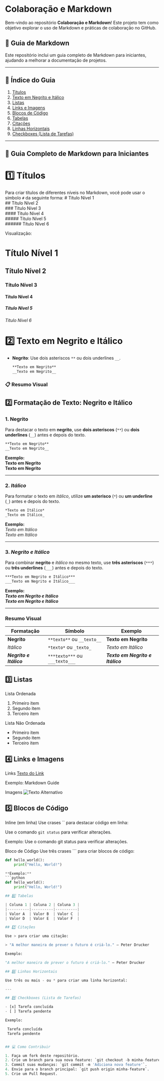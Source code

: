 # Colaboração e Markdown

Bem-vindo ao repositório **Colaboração e Markdown**! Este projeto tem como objetivo explorar o uso de Markdown e práticas de colaboração no GitHub.

## 📝 Guia de Markdown

Este repositório inclui um guia completo de Markdown para iniciantes, ajudando a melhorar a documentação de projetos.

---

## 📖 Índice do Guia

1. [Títulos](#títulos)  
2. [Texto em Negrito e Itálico](#texto-em-negrito-e-itálico)  
3. [Listas](#listas)  
4. [Links e Imagens](#links-e-imagens)  
5. [Blocos de Código](#blocos-de-código)  
6. [Tabelas](#tabelas)  
7. [Citações](#citações)  
8. [Linhas Horizontais](#linhas-horizontais)  
9. [Checkboxes (Lista de Tarefas)](#checkboxes-lista-de-tarefas)  

---

## 📌 Guia Completo de Markdown para Iniciantes

# 1️⃣ Títulos

Para criar títulos de diferentes níveis no Markdown, você pode usar o símbolo `#` da seguinte forma:
\# Título Nível 1  
\## Título Nível 2  
\### Título Nível 3  
\#### Título Nível 4  
\##### Título Nível 5  
\###### Título Nível 6

Visualização:
# Título Nível 1

## Título Nível 2

### Título Nível 3

#### Título Nível 4

##### Título Nível 5

###### Título Nível 6

# 2️⃣ Texto em Negrito e Itálico

- **Negrito**: Use dois asteriscos `**` ou dois underlines `__`.
  ```markdown
  **Texto em Negrito**
  __Texto em Negrito__


### 📋 Resumo Visual  

## 2️⃣ Formatação de Texto: Negrito e Itálico  

### 1. **Negrito**  
Para destacar o texto em **negrito**, use **dois asteriscos** (`**`) ou **dois underlines** (`__`) antes e depois do texto.  

```markdown  
**Texto em Negrito**  
__Texto em Negrito__  
```  

**Exemplo:**  
**Texto em Negrito**  
__Texto em Negrito__  

---  

### 2. *Itálico*  
Para formatar o texto em *itálico*, utilize **um asterisco** (`*`) ou **um underline** (`_`) antes e depois do texto.  

```markdown  
*Texto em Itálico*  
_Texto em Itálico_  
```  

**Exemplo:**  
*Texto em Itálico*  
_Texto em Itálico_  

---  

### 3. ***Negrito e Itálico***  
Para combinar **negrito** e *itálico* no mesmo texto, use **três asteriscos** (`***`) ou **três underlines** (`___`) antes e depois do texto.  

```markdown  
***Texto em Negrito e Itálico***  
___Texto em Negrito e Itálico___  
```  

**Exemplo:**  
***Texto em Negrito e Itálico***  
___Texto em Negrito e Itálico___  

---  

### Resumo Visual  

| Formatação           | Símbolo                   | Exemplo                     |
|----------------------|---------------------------|-----------------------------|
| **Negrito**          | `**texto**` ou `__texto__`| **Texto em Negrito**        |
| *Itálico*            | `*texto*` ou `_texto_`    | *Texto em Itálico*          |
| ***Negrito e Itálico*** | `***texto***` ou `___texto___` | ***Texto em Negrito e Itálico*** |


## 3️⃣ Listas

Lista Ordenada
1. Primeiro item  
2. Segundo item  
3. Terceiro item  

Lista Não Ordenada

- Primeiro item  
- Segundo item  
- Terceiro item  


## 4️⃣ Links e Imagens

Links
[Texto do Link](URL)  

Exemplo:
Markdown Guide

Imagens
![Texto Alternativo](URL-da-Imagem)  

## 5️⃣ Blocos de Código

Inline (em linha)
Use crases `` para destacar código em linha:

Use o comando `git status` para verificar alterações.  

Exemplo:
Use o comando git status para verificar alterações.

Bloco de Código
Use três crases ``` para criar blocos de código:

```python  
def hello_world():  
    print("Hello, World!")  

**Exemplo:**  
```python  
def hello_world():  
    print("Hello, World!")

## 6️⃣ Tabelas

| Coluna 1 | Coluna 2 | Coluna 3 |  
|----------|----------|----------|  
| Valor A  | Valor B  | Valor C  |  
| Valor D  | Valor E  | Valor F  |  

## 7️⃣ Citações

Use > para criar uma citação:

> "A melhor maneira de prever o futuro é criá-lo." – Peter Drucker  

Exemplo:

"A melhor maneira de prever o futuro é criá-lo." – Peter Drucker

## 8️⃣ Linhas Horizontais

Use três ou mais - ou * para criar uma linha horizontal:

---  

## 9️⃣ Checkboxes (Lista de Tarefas)

- [x] Tarefa concluída  
- [ ] Tarefa pendente  

Exemplo:

 Tarefa concluída
 Tarefa pendente


## 💻 Como Contribuir

1. Faça um fork deste repositório.
2. Crie um branch para sua nova feature: `git checkout -b minha-feature`.
3. Commit suas mudanças: `git commit -m 'Adiciona nova feature'`.
4. Envie para o branch principal: `git push origin minha-feature`.
5. Crie um Pull Request.




